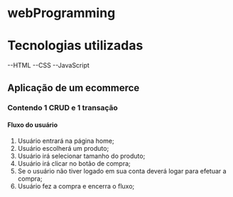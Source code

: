 # webProgramming

# Tecnologias utilizadas
--HTML
--CSS
--JavaScript

## Aplicação de um ecommerce

### Contendo 1 CRUD e 1 transação

#### Fluxo do usuário
1. Usuário entrará na página home;
2. Usuário escolherá um produto;
3. Usuário irá selecionar tamanho do produto;
4. Usuário irá clicar no botão de compra;
5. Se o usuário não tiver logado em sua conta deverá logar para efetuar a compra;
6. Usuário fez a compra e encerra o fluxo;